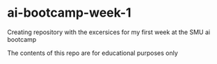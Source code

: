 # ai-bootcamp-week-1

Creating repository with the excersices for my first week at the SMU ai bootcamp

The contents of this repo are for educational purposes only